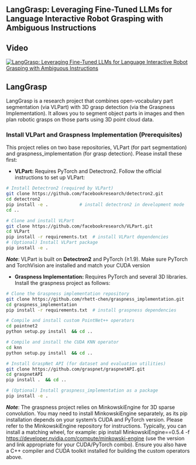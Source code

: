## LangGrasp: Leveraging Fine-Tuned LLMs for Language Interactive  Robot Grasping with Ambiguous Instructions

## Video
[![LangGrasp: Leveraging Fine-Tuned LLMs for Language Interactive Robot Grasping with Ambiguous Instructions](https://img.youtube.com/vi/qX2jbXbaZb0/maxresdefault.jpg)](https://youtu.be/qX2jbXbaZb0 "LangGrasp: Leveraging Fine-Tuned LLMs for Language Interactive Robot Grasping with Ambiguous Instructions")



## LangGrasp
LangGrasp is a research project that combines open-vocabulary part segmentation (via VLPart) with 3D grasp detection (via the Graspness Implementation). It allows you to segment object parts in images and then plan robotic grasps on those parts using 3D point cloud data.

### Install VLPart and Graspness Implementation (Prerequisites)
This project relies on two base repositories, VLPart (for part segmentation) and graspness_implementation (for grasp detection). Please install these first:

* **VLPart:** Requires PyTorch and Detectron2. Follow the official instructions to set up VLPart:

```bash
# Install Detectron2 (required by VLPart)
git clone https://github.com/facebookresearch/detectron2.git
cd detectron2 
pip install -e .            # install detectron2 in development mode
cd ..

# Clone and install VLPart
git clone https://github.com/facebookresearch/VLPart.git
cd VLPart
pip install -r requirements.txt  # install VLPart dependencies
# (Optional) Install VLPart package
pip install -e .
```

***Note***: VLPart is built on **Detectron2** and PyTorch (≥1.9). Make sure PyTorch and TorchVision are installed and match your CUDA version

* **Graspness Implementation:** Requires PyTorch and several 3D libraries. Install the graspness project as follows:
```bash
# Clone the Graspness implementation repository
git clone https://github.com/rhett-chen/graspness_implementation.git
cd graspness_implementation
pip install -r requirements.txt  # install graspness dependencies

# Compile and install custom PointNet++ operators
cd pointnet2
python setup.py install  && cd ..

# Compile and install the CUDA KNN operator
cd knn
python setup.py install  && cd ..

# Install GraspNet API (for dataset and evaluation utilities)
git clone https://github.com/graspnet/graspnetAPI.git
cd graspnetAPI 
pip install .  && cd ..

# (Optional) Install graspness_implementation as a package
pip install -e .

```

***Note***: The graspness project relies on MinkowskiEngine for 3D sparse convolution. You may need to install MinkowskiEngine separately, as its pip installation depends on your system’s CUDA and PyTorch version. Please refer to the MinkowskiEngine repository for instructions. Typically, you can install a matching wheel, for example: pip install MinkowskiEngine==0.5.4 -f https://developer.nvidia.com/compute/minkowski-engine (use the version and link appropriate for your CUDA/PyTorch combo). Ensure you also have a C++ compiler and CUDA toolkit installed for building the custom operators above.